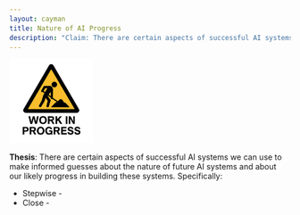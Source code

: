 ```yaml
---
layout: cayman
title: Nature of AI Progress
description: "Claim: There are certain aspects of successful AI systems we can use to make informed guesses about the nature of future AI systems and about our likely progress in building these systems."
---
```


<img src="../assets/images/WorkInProgress.png" height="150px;" />

**Thesis**:
There are certain aspects of successful AI systems we can use to make informed guesses about the nature of future AI systems and about our likely progress in building these systems.  Specifically:

- Stepwise - 
- Close - 
